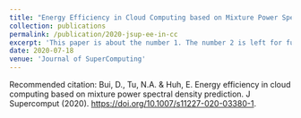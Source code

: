 ```yaml
---
title: "Energy Efficiency in Cloud Computing based on Mixture Power Spectral Density Prediction"
collection: publications
permalink: /publication/2020-jsup-ee-in-cc
excerpt: 'This paper is about the number 1. The number 2 is left for future work.'
date: 2020-07-18
venue: 'Journal of SuperComputing'
---
```

Recommended citation: Bui, D., Tu, N.A. & Huh, E. Energy efficiency in cloud computing based on mixture power spectral density prediction. J Supercomput (2020). https://doi.org/10.1007/s11227-020-03380-1.
